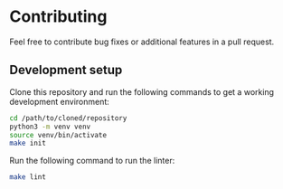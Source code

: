 # Contributing
Feel free to contribute bug fixes or additional features in a pull request.

## Development setup
Clone this repository and run the following commands to get a working development environment:

```bash
cd /path/to/cloned/repository
python3 -m venv venv
source venv/bin/activate
make init
```

Run the following command to run the linter:

```bash
make lint
```
